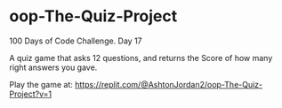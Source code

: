 # oop-The-Quiz-Project

100 Days of Code Challenge. Day 17

A quiz game that asks 12 questions, and returns the Score of how many right answers you gave. 

Play the game at: https://replit.com/@AshtonJordan2/oop-The-Quiz-Project?v=1
